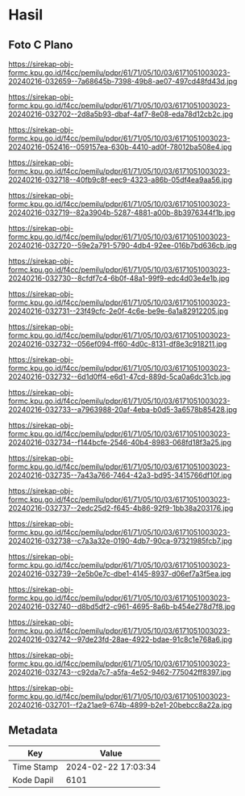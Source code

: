 # Hasil

## Foto C Plano

https://sirekap-obj-formc.kpu.go.id/f4cc/pemilu/pdpr/61/71/05/10/03/6171051003023-20240216-032659--7a68645b-7398-49b8-ae07-497cd48fd43d.jpg

https://sirekap-obj-formc.kpu.go.id/f4cc/pemilu/pdpr/61/71/05/10/03/6171051003023-20240216-032702--2d8a5b93-dbaf-4af7-8e08-eda78d12cb2c.jpg

https://sirekap-obj-formc.kpu.go.id/f4cc/pemilu/pdpr/61/71/05/10/03/6171051003023-20240216-052416--059157ea-630b-4410-ad0f-78012ba508e4.jpg

https://sirekap-obj-formc.kpu.go.id/f4cc/pemilu/pdpr/61/71/05/10/03/6171051003023-20240216-032718--40fb9c8f-eec9-4323-a86b-05df4ea9aa56.jpg

https://sirekap-obj-formc.kpu.go.id/f4cc/pemilu/pdpr/61/71/05/10/03/6171051003023-20240216-032719--82a3904b-5287-4881-a00b-8b3976344f1b.jpg

https://sirekap-obj-formc.kpu.go.id/f4cc/pemilu/pdpr/61/71/05/10/03/6171051003023-20240216-032720--59e2a791-5790-4db4-92ee-016b7bd636cb.jpg

https://sirekap-obj-formc.kpu.go.id/f4cc/pemilu/pdpr/61/71/05/10/03/6171051003023-20240216-032730--8cfdf7c4-6b0f-48a1-99f9-edc4d03e4e1b.jpg

https://sirekap-obj-formc.kpu.go.id/f4cc/pemilu/pdpr/61/71/05/10/03/6171051003023-20240216-032731--23f49cfc-2e0f-4c6e-be9e-6a1a82912205.jpg

https://sirekap-obj-formc.kpu.go.id/f4cc/pemilu/pdpr/61/71/05/10/03/6171051003023-20240216-032732--056ef094-ff60-4d0c-8131-df8e3c918211.jpg

https://sirekap-obj-formc.kpu.go.id/f4cc/pemilu/pdpr/61/71/05/10/03/6171051003023-20240216-032732--6d1d0ff4-e6d1-47cd-889d-5ca0a6dc31cb.jpg

https://sirekap-obj-formc.kpu.go.id/f4cc/pemilu/pdpr/61/71/05/10/03/6171051003023-20240216-032733--a7963988-20af-4eba-b0d5-3a6578b85428.jpg

https://sirekap-obj-formc.kpu.go.id/f4cc/pemilu/pdpr/61/71/05/10/03/6171051003023-20240216-032734--f144bcfe-2546-40b4-8983-068fd18f3a25.jpg

https://sirekap-obj-formc.kpu.go.id/f4cc/pemilu/pdpr/61/71/05/10/03/6171051003023-20240216-032735--7a43a766-7464-42a3-bd95-3415766df10f.jpg

https://sirekap-obj-formc.kpu.go.id/f4cc/pemilu/pdpr/61/71/05/10/03/6171051003023-20240216-032737--2edc25d2-f645-4b86-92f9-1bb38a203176.jpg

https://sirekap-obj-formc.kpu.go.id/f4cc/pemilu/pdpr/61/71/05/10/03/6171051003023-20240216-032738--c7a3a32e-0190-4db7-90ca-97321985fcb7.jpg

https://sirekap-obj-formc.kpu.go.id/f4cc/pemilu/pdpr/61/71/05/10/03/6171051003023-20240216-032739--2e5b0e7c-dbe1-4145-8937-d06ef7a3f5ea.jpg

https://sirekap-obj-formc.kpu.go.id/f4cc/pemilu/pdpr/61/71/05/10/03/6171051003023-20240216-032740--d8bd5df2-c961-4695-8a6b-b454e278d7f8.jpg

https://sirekap-obj-formc.kpu.go.id/f4cc/pemilu/pdpr/61/71/05/10/03/6171051003023-20240216-032742--97de23fd-28ae-4922-bdae-91c8c1e768a6.jpg

https://sirekap-obj-formc.kpu.go.id/f4cc/pemilu/pdpr/61/71/05/10/03/6171051003023-20240216-032743--c92da7c7-a5fa-4e52-9462-775042ff8397.jpg

https://sirekap-obj-formc.kpu.go.id/f4cc/pemilu/pdpr/61/71/05/10/03/6171051003023-20240216-032701--f2a21ae9-674b-4899-b2e1-20bebcc8a22a.jpg


## Metadata

| Key        | Value               |
| ---------- | ------------------- |
| Time Stamp | 2024-02-22 17:03:34 |
| Kode Dapil | 6101                |



